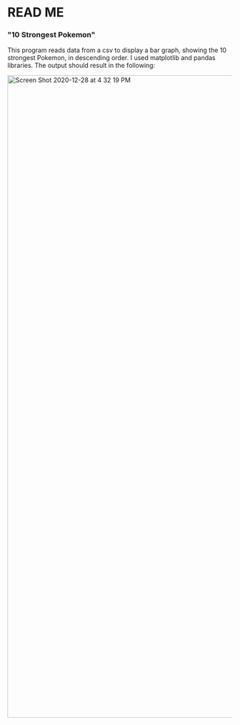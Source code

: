 # READ ME

### "10 Strongest Pokemon"

This program reads data from a csv to display a bar graph, showing the 10 strongest Pokemon, in descending order. I used matplotlib and pandas libraries.
The output should result in the following:

<img width="1439" alt="Screen Shot 2020-12-28 at 4 32 19 PM" src="https://user-images.githubusercontent.com/62267311/103244538-539ab000-492b-11eb-9b9b-41c8954d8252.png">

